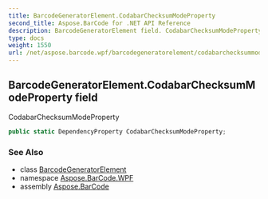 ```yaml
---
title: BarcodeGeneratorElement.CodabarChecksumModeProperty
second_title: Aspose.BarCode for .NET API Reference
description: BarcodeGeneratorElement field. CodabarChecksumModeProperty
type: docs
weight: 1550
url: /net/aspose.barcode.wpf/barcodegeneratorelement/codabarchecksummodeproperty/
---
```

## BarcodeGeneratorElement.CodabarChecksumModeProperty field

CodabarChecksumModeProperty

```csharp
public static DependencyProperty CodabarChecksumModeProperty;
```

### See Also

* class [BarcodeGeneratorElement](../)
* namespace [Aspose.BarCode.WPF](../../barcodegeneratorelement/)
* assembly [Aspose.BarCode](../../../)


